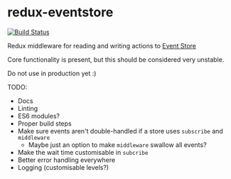 # redux-eventstore
[![Build Status](https://snap-ci.com/camjackson/redux-eventstore/branch/master/build_image)](https://snap-ci.com/camjackson/redux-eventstore/branch/master)

Redux middleware for reading and writing actions to [Event Store](https://geteventstore.com/)

Core functionality is present, but this should be considered very unstable.

Do not use in production yet :)

TODO:
  - Docs
  - Linting
  - ES6 modules?
  - Proper build steps
  - Make sure events aren't double-handled if a store uses `subscribe` and `middleware`
     - Maybe just an option to make `middleware` swallow all events?
  - Make the wait time customisable in `subcribe`
  - Better error handling everywhere
  - Logging (customisable levels?)
